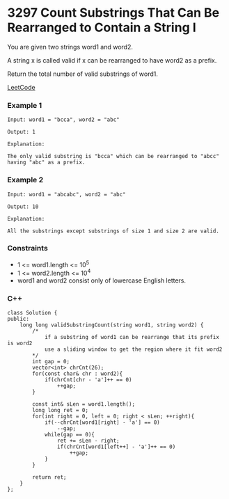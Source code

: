 # 3297 Count Substrings That Can Be Rearranged to Contain a String I

You are given two strings word1 and word2.

A string x is called valid if x can be rearranged to have word2 as a prefix.

Return the total number of valid substrings of word1.

[LeetCode](https://leetcode.cn/problems/count-substrings-that-can-be-rearranged-to-contain-a-string-i/description/)

### Example 1

```
Input: word1 = "bcca", word2 = "abc"

Output: 1

Explanation:

The only valid substring is "bcca" which can be rearranged to "abcc" having "abc" as a prefix.
```

### Example 2

```
Input: word1 = "abcabc", word2 = "abc"

Output: 10

Explanation:

All the substrings except substrings of size 1 and size 2 are valid.
```

### Constraints

* 1 <= word1.length <= 10<sup>5</sup>
* 1 <= word2.length <= 10<sup>4</sup>
* word1 and word2 consist only of lowercase English letters.


### C++ 

```
class Solution {
public:
    long long validSubstringCount(string word1, string word2) {
        /*
            if a substring of word1 can be rearrange that its prefix is word2
            use a sliding window to get the region where it fit word2
        */
        int gap = 0;
        vector<int> chrCnt(26);
        for(const char& chr : word2){
            if(chrCnt[chr - 'a']++ == 0)
                ++gap;
        }

        const int& sLen = word1.length();
        long long ret = 0;
        for(int right = 0, left = 0; right < sLen; ++right){
            if(--chrCnt[word1[right] - 'a'] == 0)
                --gap;
            while(gap == 0){
                ret += sLen - right;
                if(chrCnt[word1[left++] - 'a']++ == 0)
                    ++gap;
            }
        }

        return ret;        
    }
};
```